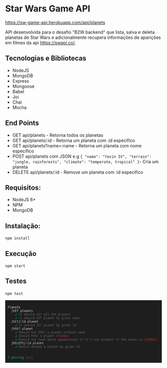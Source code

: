 # Star Wars Game API

https://sw-game-api.herokuapp.com/api/planets

API desenvolvida para o desafio "B2W backend" que lista, salva e deleta planetas de Star Wars e adicionalmente recupera informações de aparições em filmes da api https://swapi.co/.

## Tecnologias e Bibliotecas

- NodeJS
- MongoDB
- Express
- Mongoose
- Babel
- Joi
- Chai
- Mocha

## End Points

- GET api/planets - Retorna todos os planetas
- GET api/planets/:id - Retorna um planeta com :id específico
- GET api/planets?name=:name - Retorna um planeta com nome específico
- POST api/planets com JSON e.g `{
    "name": "Yavin IV",
    "terrain": "jungle, rainforests",
    "climate": "temperate, tropical"
}`- Cria um planeta
- DELETE api/planets/:id - Remove um planeta com :id específico
 
## Requisitos:
 - NodeJS 6+
 - NPM
 - MongoDB

## Instalação:

`npm install`

## Execução
`npm start`

## Testes

`npm test`

![alt text](https://github.com/vyniciuspontes/sw-game-api/blob/master/images/tests.png?raw=true)

